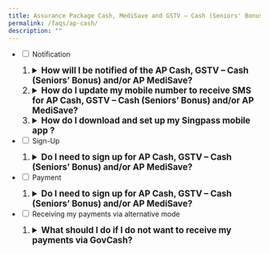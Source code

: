```yaml
---
title: Assurance Package Cash, MediSave and GSTV – Cash (Seniors' Bonus)
permalink: /faqs/ap-cash/
description: ""
---
```

<ul class="jekyllcodex_accordion">
  <li>
    <input type="checkbox" id="accordion1">
    <label for="accordion1">Notification</label>
    <div>
       <ol>
        <li class="Numbering" style="font-size:17px"><details>
		<summary><b>How will I be notified of the AP Cash, GSTV – Cash (Seniors’ Bonus) and/or AP MediSave?</b></summary><br>You will receive a message in the inbox of your Singpass app after payment has been made in December for AP Cash and in February for GSTV – Cash (Seniors’ Bonus) and AP MediSave.  Please turn on your notifications for the app so that you will not miss any alerts and messages. <br><br>
If you do not have the Singpass app, an SMS will be sent to your Singpass-registered mobile number.<br><br>
For AP MediSave, individuals aged 16 years old and below who may not have their own Singpass account will be notified via letters sent to their parent’s/guardian’s residential address. 
<br><br>
</details></li>
<li class="Numbering" style="font-size:17px"><details><summary><b>How do I update my mobile number to receive SMS for AP Cash, GSTV – Cash (Seniors’ Bonus) and/or AP MediSave?</b></summary><br>To update your mobile number to receive SMS for AP Cash, GSTV – Cash (Seniors’ Bonus) and/or AP MediSave, please log in to your Singpass account at the <a class="hyperlink" href="https://www.singpass.gov.sg/"> Singpass website</a>.<br><br>For AP MediSave, eligible children without SingPass will be notified via letters sent to their parent's/guardian's residential address. <br><br></details></li> 
				 <li class="Numbering" style="font-size:17px"><details><summary><b>How do I download and set up my Singpass mobile app ?</b></summary><br>You can download the Singpass app at the <a class="hyperlink" href="https://www.singpass.gov.sg/"> Singpass website</a>.<br></details></li> 
			</ol>
    </div>
	</li>  
  <li>
    <input type="checkbox" id="accordion2">
    <label for="accordion2">Sign-Up</label>
    <div>
       <ol>
				  <li class="Numbering" style="font-size:17px"><details><summary><b>Do I need to sign up for AP Cash, GSTV – Cash (Seniors’ Bonus) and/or AP MediSave?</b></summary><br>You will automatically receive your AP Cash, GSTV – Cash (Seniors’ Bonus) and/or AP MediSave if you are eligible. No action is required on your part. <br><br>
</details></li>
      </ol>
    </div>
  <li>
    <input type="checkbox" id="accordion3">
    <label for="accordion3">Payment</label>
    <div>
       <ol>
				  <li class="Numbering" style="font-size:17px"><details><summary><b>Do I need to sign up for AP Cash, GSTV – Cash (Seniors’ Bonus) and/or AP MediSave?</b></summary><br>You will automatically receive your AP Cash, GSTV – Cash (Seniors’ Bonus) and/or AP MediSave if you are eligible. No action is required on your part. <br><br>
</details></li>
      </ol>
    </div><li>
    <input type="checkbox" id="accordion4">
    <label for="accordion4">Receiving my payments via alternative mode</label>
    <div>
      <ol>
        <li class="Numbering" style="font-size:17px"><details><summary><b>What should I do if I do not want to receive my payments via GovCash?</b></summary><br>If you do not wish to receive your AP Cash via GovCash, we would encourage you to register for PayNow-NRIC-linked bank account with your preferred bank. You may contact your bank for specific details on how to register your NRIC on PayNow.<br><br>If you have linked your NRIC to PayNow, your future AP Cash (if any) will be automatically credited to your PayNow-NRIC-linked bank account. You may contact your bank to check if you are registered on PayNow-NRIC.<br><br>Alternatively, you can choose to receive your payments via crediting to your bank account. To do so, you may login to the <a href="https://www.govpayouts.gov.sg/cds/ap/login" class="hyperlink">e-services</a> using your Singpass, select “Payment Instruction” and update your POSB/DBS, OCBC or UOB bank account details.
<br><br>
</details></li>
				</ol>
    </div>
  </li>